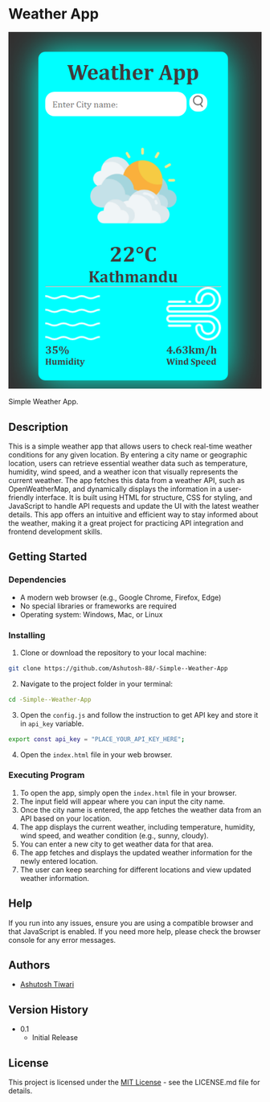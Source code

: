 # Weather App

![Preview_WeatherApp](./images/previewWeatherApp.png)

Simple Weather App.

## Description

This is a simple weather app that allows users to check real-time weather conditions for any given location. By entering a city name or geographic location, users can retrieve essential weather data such as temperature, humidity, wind speed, and a weather icon that visually represents the current weather. The app fetches this data from a weather API, such as OpenWeatherMap, and dynamically displays the information in a user-friendly interface. It is built using HTML for structure, CSS for styling, and JavaScript to handle API requests and update the UI with the latest weather details. This app offers an intuitive and efficient way to stay informed about the weather, making it a great project for practicing API integration and frontend development skills.

## Getting Started

### Dependencies

- A modern web browser (e.g., Google Chrome, Firefox, Edge)
- No special libraries or frameworks are required
- Operating system: Windows, Mac, or Linux

### Installing

1. Clone or download the repository to your local machine:

```sh
git clone https://github.com/Ashutosh-88/-Simple--Weather-App
```

2. Navigate to the project folder in your terminal:

```sh
cd -Simple--Weather-App
```

3. Open the `config.js` and follow the instruction to get API key and store it in `api_key` variable.

```sh
export const api_key = "PLACE_YOUR_API_KEY_HERE";
```

4. Open the `index.html` file in your web browser.

### Executing Program

1. To open the app, simply open the `index.html` file in your browser.
2. The input field will appear where you can input the city name.
3. Once the city name is entered, the app fetches the weather data from an API based on your location.
4. The app displays the current weather, including temperature, humidity, wind speed, and weather condition (e.g., sunny, cloudy).
5. You can enter a new city to get weather data for that area.
6. The app fetches and displays the updated weather information for the newly entered location.
7. The user can keep searching for different locations and view updated weather information.

## Help

If you run into any issues, ensure you are using a compatible browser and that JavaScript is enabled. If you need more help, please check the browser console for any error messages.

## Authors

- [Ashutosh Tiwari](https://www.linkedin.com/in/ashutosh-tiwari-70b504190/)

## Version History

- 0.1
  - Initial Release

## License

This project is licensed under the [MIT License](https://opensource.org/licenses/MIT) - see the LICENSE.md file for details.
